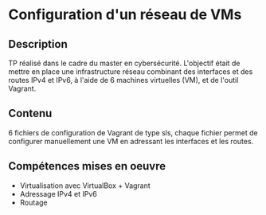 # Configuration d'un réseau de VMs

## Description
TP réalisé dans le cadre du master en cybersécurité.
L'objectif était de mettre en place une infrastructure réseau combinant des interfaces et des routes IPv4 et IPv6, à l'aide de 6 machines virtuelles (VM), et de l'outil Vagrant.

## Contenu
6 fichiers de configuration de Vagrant de type sls, chaque fichier permet de configurer manuellement une VM en adressant les interfaces et les routes.

## Compétences mises en oeuvre
- Virtualisation avec VirtualBox + Vagrant
- Adressage IPv4 et IPv6
- Routage
